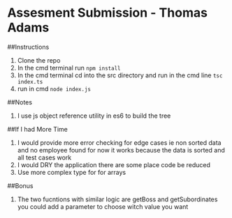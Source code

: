# Assesment Submission - Thomas Adams

##Instructions
1. Clone the repo
2. In the cmd terminal run `npm install`
3. In the cmd terminal cd into the src directory and run in the cmd line `tsc index.ts`
4. run in cmd `node index.js`

##Notes
1. I use js object reference utility in es6 to build the tree

##If I had More Time
1. I would provide more error checking for edge cases ie non sorted data and no employee found for now it works because the data is sorted and all test cases work
2. I would DRY the application there are some place code be reduced
3. Use more complex type for for arrays


##Bonus
1. The two fucntions with similar logic are getBoss and getSubordinates you could add a parameter to choose witch value you want